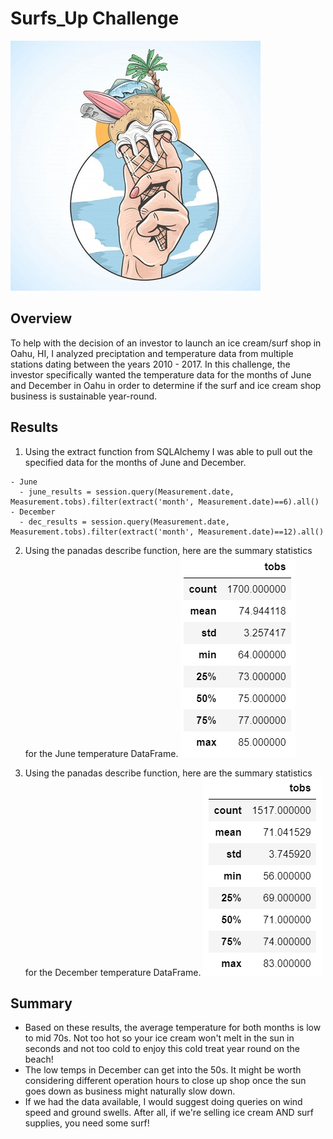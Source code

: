 # Surfs_Up Challenge
![Surf Ice Cream](https://github.com/RyanWhited/surfs_up/blob/main/resources/surf_ice_cream.jpg)
## Overview
To help with the decision of an investor to launch an ice cream/surf shop in Oahu, HI, I analyzed preciptation and temperature data from multiple stations dating between the years 2010 - 2017. In this challenge, the investor specifically wanted the temperature data for the months of June and December in Oahu in order to determine if the surf and ice cream shop business is sustainable year-round.

## Results
  1. Using the extract function from SQLAlchemy I was able to pull out the specified data for the months of June and December. 
  
    - June
      - june_results = session.query(Measurement.date, Measurement.tobs).filter(extract('month', Measurement.date)==6).all()
    - December
      - dec_results = session.query(Measurement.date, Measurement.tobs).filter(extract('month', Measurement.date)==12).all()
      
  2. Using the panadas describe function, here are the summary statistics for the June temperature DataFrame.
      ![Surf Ice Cream](https://github.com/RyanWhited/surfs_up/blob/main/resources/june_summary.png)
      
  3. Using the panadas describe function, here are the summary statistics for the December temperature DataFrame.
      ![Surf Ice Cream](https://github.com/RyanWhited/surfs_up/blob/main/resources/dec_summary.png)
      
## Summary
- Based on these results, the average temperature for both months is low to mid 70s. Not too hot so your ice cream won't melt in the sun in seconds and not too cold to enjoy this cold treat year round on the beach!
- The low temps in December can get into the 50s. It might be worth considering different operation hours to close up shop once the sun goes down as business might naturally slow down. 
- If we had the data available, I would suggest doing queries on wind speed and ground swells. After all, if we're selling ice cream AND surf supplies, you need some surf!
